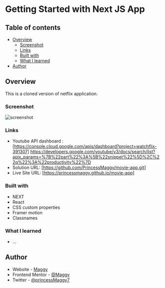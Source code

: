 # Getting Started with Next JS App


## Table of contents

- [Overview](#overview)
  - [Screenshot](#screenshot)
  - [Links](#links)
  - [Built with](#built-with)
  - [What I learned](#what-i-learned)
- [Author](#author)

## Overview
This is a cloned version of netflix application.
### Screenshot

![screenshot](./screenshot.JPG)

### Links
- Youtube API dashboard :[https://console.cloud.google.com/apis/dashboard?project=watchflix-391307]
https://developers.google.com/youtube/v3/docs/search/list?apix_params=%7B%22part%22%3A%5B%22snippet%22%5D%2C%22q%22%3A%22productivity%22%7D
- Solution URL: [https://github.com/PrincessMaggy/movie-app.git]
- Live Site URL: [https://princessmaggy.github.io/movie-app]

### Built with

- NEXT
- React
- CSS custom properties
- Framer motion
- Classnames

### What I learned
- ...

## Author

- Website - [Maggy](https://princessmaggy.github.io/My-Portfolio/)
- Frontend Mentor - [@Maggy](https://www.frontendmentor.io/profile/princessmaggy)
- Twitter - [@princessMaggy7](https://www.twitter.com/princessMaggy7)
